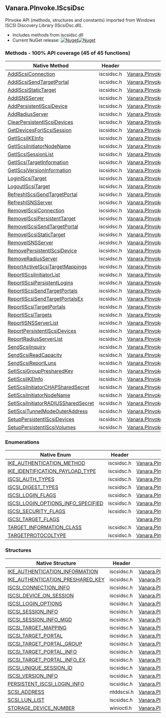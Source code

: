 ## Vanara.PInvoke.IScsiDsc  
PInvoke API (methods, structures and constants) imported from Windows ISCSI Discovery Library (IScsiDsc.dll).

- Includes methods from iscsidsc.dll  
- Current NuGet release: [![Nuget](https://img.shields.io/nuget/v/Vanara.PInvoke.IScsiDsc?logo=nuget&style=flat-square)![Nuget](https://img.shields.io/nuget/dt/Vanara.PInvoke.IScsiDsc?label=%20&style=flat-square)](https://www.nuget.org/packages/Vanara.PInvoke.IScsiDsc)  
### Methods - 100% API coverage (45 of 45 functions)  
Native Method | Header | Managed Method  
--- | --- | ---  
[AddIScsiConnection](https://www.google.com/search?num=5&q=AddIScsiConnectionA+site%3Alearn.microsoft.com) | iscsidsc.h | [Vanara.PInvoke.IScsiDsc.AddIScsiConnection](https://github.com/dahall/Vanara/search?l=C%23&q=AddIScsiConnection)  
[AddIScsiSendTargetPortal](https://www.google.com/search?num=5&q=AddIScsiSendTargetPortalA+site%3Alearn.microsoft.com) | iscsidsc.h | [Vanara.PInvoke.IScsiDsc.AddIScsiSendTargetPortal](https://github.com/dahall/Vanara/search?l=C%23&q=AddIScsiSendTargetPortal)  
[AddIScsiStaticTarget](https://www.google.com/search?num=5&q=AddIScsiStaticTargetA+site%3Alearn.microsoft.com) | iscsidsc.h | [Vanara.PInvoke.IScsiDsc.AddIScsiStaticTarget](https://github.com/dahall/Vanara/search?l=C%23&q=AddIScsiStaticTarget)  
[AddISNSServer](https://www.google.com/search?num=5&q=AddISNSServerA+site%3Alearn.microsoft.com) | iscsidsc.h | [Vanara.PInvoke.IScsiDsc.AddISNSServer](https://github.com/dahall/Vanara/search?l=C%23&q=AddISNSServer)  
[AddPersistentIScsiDevice](https://www.google.com/search?num=5&q=AddPersistentIScsiDeviceA+site%3Alearn.microsoft.com) | iscsidsc.h | [Vanara.PInvoke.IScsiDsc.AddPersistentIScsiDevice](https://github.com/dahall/Vanara/search?l=C%23&q=AddPersistentIScsiDevice)  
[AddRadiusServer](https://www.google.com/search?num=5&q=AddRadiusServerA+site%3Alearn.microsoft.com) | iscsidsc.h | [Vanara.PInvoke.IScsiDsc.AddRadiusServer](https://github.com/dahall/Vanara/search?l=C%23&q=AddRadiusServer)  
[ClearPersistentIScsiDevices](https://www.google.com/search?num=5&q=ClearPersistentIScsiDevices+site%3Alearn.microsoft.com) | iscsidsc.h | [Vanara.PInvoke.IScsiDsc.ClearPersistentIScsiDevices](https://github.com/dahall/Vanara/search?l=C%23&q=ClearPersistentIScsiDevices)  
[GetDevicesForIScsiSession](https://www.google.com/search?num=5&q=GetDevicesForIScsiSessionA+site%3Alearn.microsoft.com) | iscsidsc.h | [Vanara.PInvoke.IScsiDsc.GetDevicesForIScsiSession](https://github.com/dahall/Vanara/search?l=C%23&q=GetDevicesForIScsiSession)  
[GetIScsiIKEInfo](https://www.google.com/search?num=5&q=GetIScsiIKEInfoA+site%3Alearn.microsoft.com) | iscsidsc.h | [Vanara.PInvoke.IScsiDsc.GetIScsiIKEInfo](https://github.com/dahall/Vanara/search?l=C%23&q=GetIScsiIKEInfo)  
[GetIScsiInitiatorNodeName](https://www.google.com/search?num=5&q=GetIScsiInitiatorNodeNameA+site%3Alearn.microsoft.com) | iscsidsc.h | [Vanara.PInvoke.IScsiDsc.GetIScsiInitiatorNodeName](https://github.com/dahall/Vanara/search?l=C%23&q=GetIScsiInitiatorNodeName)  
[GetIScsiSessionList](https://www.google.com/search?num=5&q=GetIScsiSessionListA+site%3Alearn.microsoft.com) | iscsidsc.h | [Vanara.PInvoke.IScsiDsc.GetIScsiSessionList](https://github.com/dahall/Vanara/search?l=C%23&q=GetIScsiSessionList)  
[GetIScsiTargetInformation](https://www.google.com/search?num=5&q=GetIScsiTargetInformationA+site%3Alearn.microsoft.com) | iscsidsc.h | [Vanara.PInvoke.IScsiDsc.GetIScsiTargetInformation](https://github.com/dahall/Vanara/search?l=C%23&q=GetIScsiTargetInformation)  
[GetIScsiVersionInformation](https://www.google.com/search?num=5&q=GetIScsiVersionInformation+site%3Alearn.microsoft.com) | iscsidsc.h | [Vanara.PInvoke.IScsiDsc.GetIScsiVersionInformation](https://github.com/dahall/Vanara/search?l=C%23&q=GetIScsiVersionInformation)  
[LoginIScsiTarget](https://www.google.com/search?num=5&q=LoginIScsiTargetA+site%3Alearn.microsoft.com) | iscsidsc.h | [Vanara.PInvoke.IScsiDsc.LoginIScsiTarget](https://github.com/dahall/Vanara/search?l=C%23&q=LoginIScsiTarget)  
[LogoutIScsiTarget](https://www.google.com/search?num=5&q=LogoutIScsiTarget+site%3Alearn.microsoft.com) | iscsidsc.h | [Vanara.PInvoke.IScsiDsc.LogoutIScsiTarget](https://github.com/dahall/Vanara/search?l=C%23&q=LogoutIScsiTarget)  
[RefreshIScsiSendTargetPortal](https://www.google.com/search?num=5&q=RefreshIScsiSendTargetPortalA+site%3Alearn.microsoft.com) | iscsidsc.h | [Vanara.PInvoke.IScsiDsc.RefreshIScsiSendTargetPortal](https://github.com/dahall/Vanara/search?l=C%23&q=RefreshIScsiSendTargetPortal)  
[RefreshISNSServer](https://www.google.com/search?num=5&q=RefreshISNSServerA+site%3Alearn.microsoft.com) | iscsidsc.h | [Vanara.PInvoke.IScsiDsc.RefreshISNSServer](https://github.com/dahall/Vanara/search?l=C%23&q=RefreshISNSServer)  
[RemoveIScsiConnection](https://www.google.com/search?num=5&q=RemoveIScsiConnection+site%3Alearn.microsoft.com) | iscsidsc.h | [Vanara.PInvoke.IScsiDsc.RemoveIScsiConnection](https://github.com/dahall/Vanara/search?l=C%23&q=RemoveIScsiConnection)  
[RemoveIScsiPersistentTarget](https://www.google.com/search?num=5&q=RemoveIScsiPersistentTargetA+site%3Alearn.microsoft.com) | iscsidsc.h | [Vanara.PInvoke.IScsiDsc.RemoveIScsiPersistentTarget](https://github.com/dahall/Vanara/search?l=C%23&q=RemoveIScsiPersistentTarget)  
[RemoveIScsiSendTargetPortal](https://www.google.com/search?num=5&q=RemoveIScsiSendTargetPortalA+site%3Alearn.microsoft.com) | iscsidsc.h | [Vanara.PInvoke.IScsiDsc.RemoveIScsiSendTargetPortal](https://github.com/dahall/Vanara/search?l=C%23&q=RemoveIScsiSendTargetPortal)  
[RemoveIScsiStaticTarget](https://www.google.com/search?num=5&q=RemoveIScsiStaticTargetA+site%3Alearn.microsoft.com) | iscsidsc.h | [Vanara.PInvoke.IScsiDsc.RemoveIScsiStaticTarget](https://github.com/dahall/Vanara/search?l=C%23&q=RemoveIScsiStaticTarget)  
[RemoveISNSServer](https://www.google.com/search?num=5&q=RemoveISNSServerA+site%3Alearn.microsoft.com) | iscsidsc.h | [Vanara.PInvoke.IScsiDsc.RemoveISNSServer](https://github.com/dahall/Vanara/search?l=C%23&q=RemoveISNSServer)  
[RemovePersistentIScsiDevice](https://www.google.com/search?num=5&q=RemovePersistentIScsiDeviceA+site%3Alearn.microsoft.com) | iscsidsc.h | [Vanara.PInvoke.IScsiDsc.RemovePersistentIScsiDevice](https://github.com/dahall/Vanara/search?l=C%23&q=RemovePersistentIScsiDevice)  
[RemoveRadiusServer](https://www.google.com/search?num=5&q=RemoveRadiusServerA+site%3Alearn.microsoft.com) | iscsidsc.h | [Vanara.PInvoke.IScsiDsc.RemoveRadiusServer](https://github.com/dahall/Vanara/search?l=C%23&q=RemoveRadiusServer)  
[ReportActiveIScsiTargetMappings](https://www.google.com/search?num=5&q=ReportActiveIScsiTargetMappingsA+site%3Alearn.microsoft.com) | iscsidsc.h | [Vanara.PInvoke.IScsiDsc.ReportActiveIScsiTargetMappings](https://github.com/dahall/Vanara/search?l=C%23&q=ReportActiveIScsiTargetMappings)  
[ReportIScsiInitiatorList](https://www.google.com/search?num=5&q=ReportIScsiInitiatorListA+site%3Alearn.microsoft.com) | iscsidsc.h | [Vanara.PInvoke.IScsiDsc.ReportIScsiInitiatorList](https://github.com/dahall/Vanara/search?l=C%23&q=ReportIScsiInitiatorList)  
[ReportIScsiPersistentLogins](https://www.google.com/search?num=5&q=ReportIScsiPersistentLoginsA+site%3Alearn.microsoft.com) | iscsidsc.h | [Vanara.PInvoke.IScsiDsc.ReportIScsiPersistentLogins](https://github.com/dahall/Vanara/search?l=C%23&q=ReportIScsiPersistentLogins)  
[ReportIScsiSendTargetPortals](https://www.google.com/search?num=5&q=ReportIScsiSendTargetPortalsA+site%3Alearn.microsoft.com) | iscsidsc.h | [Vanara.PInvoke.IScsiDsc.ReportIScsiSendTargetPortals](https://github.com/dahall/Vanara/search?l=C%23&q=ReportIScsiSendTargetPortals)  
[ReportIScsiSendTargetPortalsEx](https://www.google.com/search?num=5&q=ReportIScsiSendTargetPortalsExA+site%3Alearn.microsoft.com) | iscsidsc.h | [Vanara.PInvoke.IScsiDsc.ReportIScsiSendTargetPortalsEx](https://github.com/dahall/Vanara/search?l=C%23&q=ReportIScsiSendTargetPortalsEx)  
[ReportIScsiTargetPortals](https://www.google.com/search?num=5&q=ReportIScsiTargetPortalsA+site%3Alearn.microsoft.com) | iscsidsc.h | [Vanara.PInvoke.IScsiDsc.ReportIScsiTargetPortals](https://github.com/dahall/Vanara/search?l=C%23&q=ReportIScsiTargetPortals)  
[ReportIScsiTargets](https://www.google.com/search?num=5&q=ReportIScsiTargetsA+site%3Alearn.microsoft.com) | iscsidsc.h | [Vanara.PInvoke.IScsiDsc.ReportIScsiTargets](https://github.com/dahall/Vanara/search?l=C%23&q=ReportIScsiTargets)  
[ReportISNSServerList](https://www.google.com/search?num=5&q=ReportISNSServerListA+site%3Alearn.microsoft.com) | iscsidsc.h | [Vanara.PInvoke.IScsiDsc.ReportISNSServerList](https://github.com/dahall/Vanara/search?l=C%23&q=ReportISNSServerList)  
[ReportPersistentIScsiDevices](https://www.google.com/search?num=5&q=ReportPersistentIScsiDevicesA+site%3Alearn.microsoft.com) | iscsidsc.h | [Vanara.PInvoke.IScsiDsc.ReportPersistentIScsiDevices](https://github.com/dahall/Vanara/search?l=C%23&q=ReportPersistentIScsiDevices)  
[ReportRadiusServerList](https://www.google.com/search?num=5&q=ReportRadiusServerListA+site%3Alearn.microsoft.com) | iscsidsc.h | [Vanara.PInvoke.IScsiDsc.ReportRadiusServerList](https://github.com/dahall/Vanara/search?l=C%23&q=ReportRadiusServerList)  
[SendScsiInquiry](https://www.google.com/search?num=5&q=SendScsiInquiry+site%3Alearn.microsoft.com) | iscsidsc.h | [Vanara.PInvoke.IScsiDsc.SendScsiInquiry](https://github.com/dahall/Vanara/search?l=C%23&q=SendScsiInquiry)  
[SendScsiReadCapacity](https://www.google.com/search?num=5&q=SendScsiReadCapacity+site%3Alearn.microsoft.com) | iscsidsc.h | [Vanara.PInvoke.IScsiDsc.SendScsiReadCapacity](https://github.com/dahall/Vanara/search?l=C%23&q=SendScsiReadCapacity)  
[SendScsiReportLuns](https://www.google.com/search?num=5&q=SendScsiReportLuns+site%3Alearn.microsoft.com) | iscsidsc.h | [Vanara.PInvoke.IScsiDsc.SendScsiReportLuns](https://github.com/dahall/Vanara/search?l=C%23&q=SendScsiReportLuns)  
[SetIScsiGroupPresharedKey](https://www.google.com/search?num=5&q=SetIScsiGroupPresharedKey+site%3Alearn.microsoft.com) | iscsidsc.h | [Vanara.PInvoke.IScsiDsc.SetIScsiGroupPresharedKey](https://github.com/dahall/Vanara/search?l=C%23&q=SetIScsiGroupPresharedKey)  
[SetIScsiIKEInfo](https://www.google.com/search?num=5&q=SetIScsiIKEInfoA+site%3Alearn.microsoft.com) | iscsidsc.h | [Vanara.PInvoke.IScsiDsc.SetIScsiIKEInfo](https://github.com/dahall/Vanara/search?l=C%23&q=SetIScsiIKEInfo)  
[SetIScsiInitiatorCHAPSharedSecret](https://www.google.com/search?num=5&q=SetIScsiInitiatorCHAPSharedSecret+site%3Alearn.microsoft.com) | iscsidsc.h | [Vanara.PInvoke.IScsiDsc.SetIScsiInitiatorCHAPSharedSecret](https://github.com/dahall/Vanara/search?l=C%23&q=SetIScsiInitiatorCHAPSharedSecret)  
[SetIScsiInitiatorNodeName](https://www.google.com/search?num=5&q=SetIScsiInitiatorNodeNameA+site%3Alearn.microsoft.com) | iscsidsc.h | [Vanara.PInvoke.IScsiDsc.SetIScsiInitiatorNodeName](https://github.com/dahall/Vanara/search?l=C%23&q=SetIScsiInitiatorNodeName)  
[SetIScsiInitiatorRADIUSSharedSecret](https://www.google.com/search?num=5&q=SetIScsiInitiatorRADIUSSharedSecret+site%3Alearn.microsoft.com) | iscsidsc.h | [Vanara.PInvoke.IScsiDsc.SetIScsiInitiatorRADIUSSharedSecret](https://github.com/dahall/Vanara/search?l=C%23&q=SetIScsiInitiatorRADIUSSharedSecret)  
[SetIScsiTunnelModeOuterAddress](https://www.google.com/search?num=5&q=SetIScsiTunnelModeOuterAddressA+site%3Alearn.microsoft.com) | iscsidsc.h | [Vanara.PInvoke.IScsiDsc.SetIScsiTunnelModeOuterAddress](https://github.com/dahall/Vanara/search?l=C%23&q=SetIScsiTunnelModeOuterAddress)  
[SetupPersistentIScsiDevices](https://www.google.com/search?num=5&q=SetupPersistentIScsiDevices+site%3Alearn.microsoft.com) | iscsidsc.h | [Vanara.PInvoke.IScsiDsc.SetupPersistentIScsiDevices](https://github.com/dahall/Vanara/search?l=C%23&q=SetupPersistentIScsiDevices)  
[SetupPersistentIScsiVolumes](https://www.google.com/search?num=5&q=SetupPersistentIScsiVolumes+site%3Alearn.microsoft.com) | iscsidsc.h | [Vanara.PInvoke.IScsiDsc.SetupPersistentIScsiVolumes](https://github.com/dahall/Vanara/search?l=C%23&q=SetupPersistentIScsiVolumes)  
### Enumerations  
Native Enum | Header | Managed Enum  
--- | --- | ---  
[IKE_AUTHENTICATION_METHOD](https://www.google.com/search?num=5&q=IKE_AUTHENTICATION_METHOD+site%3Alearn.microsoft.com) | iscsidsc.h | [Vanara.PInvoke.IScsiDsc.IKE_AUTHENTICATION_METHOD](https://github.com/dahall/Vanara/search?l=C%23&q=IKE_AUTHENTICATION_METHOD)  
[IKE_IDENTIFICATION_PAYLOAD_TYPE](https://www.google.com/search?num=5&q=IKE_IDENTIFICATION_PAYLOAD_TYPE+site%3Alearn.microsoft.com) | iscsidsc.h | [Vanara.PInvoke.IScsiDsc.IKE_IDENTIFICATION_PAYLOAD_TYPE](https://github.com/dahall/Vanara/search?l=C%23&q=IKE_IDENTIFICATION_PAYLOAD_TYPE)  
[ISCSI_AUTH_TYPES](https://www.google.com/search?num=5&q=ISCSI_AUTH_TYPES+site%3Alearn.microsoft.com) | iscsidsc.h | [Vanara.PInvoke.IScsiDsc.ISCSI_AUTH_TYPES](https://github.com/dahall/Vanara/search?l=C%23&q=ISCSI_AUTH_TYPES)  
[ISCSI_DIGEST_TYPES](https://www.google.com/search?num=5&q=ISCSI_DIGEST_TYPES+site%3Alearn.microsoft.com) | iscsidsc.h | [Vanara.PInvoke.IScsiDsc.ISCSI_DIGEST_TYPES](https://github.com/dahall/Vanara/search?l=C%23&q=ISCSI_DIGEST_TYPES)  
[ISCSI_LOGIN_FLAGS](https://www.google.com/search?num=5&q=ISCSI_LOGIN_FLAGS+site%3Alearn.microsoft.com) | iscsidsc.h | [Vanara.PInvoke.IScsiDsc.ISCSI_LOGIN_FLAGS](https://github.com/dahall/Vanara/search?l=C%23&q=ISCSI_LOGIN_FLAGS)  
[ISCSI_LOGIN_OPTIONS_INFO_SPECIFIED](https://www.google.com/search?num=5&q=ISCSI_LOGIN_OPTIONS_INFO_SPECIFIED+site%3Alearn.microsoft.com) | iscsidsc.h | [Vanara.PInvoke.IScsiDsc.ISCSI_LOGIN_OPTIONS_INFO_SPECIFIED](https://github.com/dahall/Vanara/search?l=C%23&q=ISCSI_LOGIN_OPTIONS_INFO_SPECIFIED)  
[ISCSI_SECURITY_FLAGS](https://www.google.com/search?num=5&q=ISCSI_SECURITY_FLAGS+site%3Alearn.microsoft.com) | iscsidsc.h | [Vanara.PInvoke.IScsiDsc.ISCSI_SECURITY_FLAGS](https://github.com/dahall/Vanara/search?l=C%23&q=ISCSI_SECURITY_FLAGS)  
[ISCSI_TARGET_FLAGS](https://www.google.com/search?num=5&q=ISCSI_TARGET_FLAGS+site%3Alearn.microsoft.com) |  | [Vanara.PInvoke.IScsiDsc.ISCSI_TARGET_FLAGS](https://github.com/dahall/Vanara/search?l=C%23&q=ISCSI_TARGET_FLAGS)  
[TARGET_INFORMATION_CLASS](https://www.google.com/search?num=5&q=TARGET_INFORMATION_CLASS+site%3Alearn.microsoft.com) | iscsidsc.h | [Vanara.PInvoke.IScsiDsc.TARGET_INFORMATION_CLASS](https://github.com/dahall/Vanara/search?l=C%23&q=TARGET_INFORMATION_CLASS)  
[TARGETPROTOCOLTYPE](https://www.google.com/search?num=5&q=TARGETPROTOCOLTYPE+site%3Alearn.microsoft.com) | iscsidsc.h | [Vanara.PInvoke.IScsiDsc.TARGETPROTOCOLTYPE](https://github.com/dahall/Vanara/search?l=C%23&q=TARGETPROTOCOLTYPE)  
### Structures  
Native Structure | Header | Managed Structure  
--- | --- | ---  
[IKE_AUTHENTICATION_INFORMATION](https://www.google.com/search?num=5&q=IKE_AUTHENTICATION_INFORMATION+site%3Alearn.microsoft.com) | iscsidsc.h | [Vanara.PInvoke.IScsiDsc.IKE_AUTHENTICATION_INFORMATION](https://github.com/dahall/Vanara/search?l=C%23&q=IKE_AUTHENTICATION_INFORMATION)  
[IKE_AUTHENTICATION_PRESHARED_KEY](https://www.google.com/search?num=5&q=IKE_AUTHENTICATION_PRESHARED_KEY+site%3Alearn.microsoft.com) | iscsidsc.h | [Vanara.PInvoke.IScsiDsc.IKE_AUTHENTICATION_PRESHARED_KEY](https://github.com/dahall/Vanara/search?l=C%23&q=IKE_AUTHENTICATION_PRESHARED_KEY)  
[ISCSI_CONNECTION_INFO](https://www.google.com/search?num=5&q=ISCSI_CONNECTION_INFO+site%3Alearn.microsoft.com) | iscsidsc.h | [Vanara.PInvoke.IScsiDsc.ISCSI_CONNECTION_INFO](https://github.com/dahall/Vanara/search?l=C%23&q=ISCSI_CONNECTION_INFO)  
[ISCSI_DEVICE_ON_SESSION](https://www.google.com/search?num=5&q=ISCSI_DEVICE_ON_SESSION+site%3Alearn.microsoft.com) | iscsidsc.h | [Vanara.PInvoke.IScsiDsc.ISCSI_DEVICE_ON_SESSION](https://github.com/dahall/Vanara/search?l=C%23&q=ISCSI_DEVICE_ON_SESSION)  
[ISCSI_LOGIN_OPTIONS](https://www.google.com/search?num=5&q=ISCSI_LOGIN_OPTIONS+site%3Alearn.microsoft.com) | iscsidsc.h | [Vanara.PInvoke.IScsiDsc.ISCSI_LOGIN_OPTIONS](https://github.com/dahall/Vanara/search?l=C%23&q=ISCSI_LOGIN_OPTIONS)  
[ISCSI_SESSION_INFO](https://www.google.com/search?num=5&q=ISCSI_SESSION_INFO+site%3Alearn.microsoft.com) | iscsidsc.h | [Vanara.PInvoke.IScsiDsc.ISCSI_SESSION_INFO](https://github.com/dahall/Vanara/search?l=C%23&q=ISCSI_SESSION_INFO)  
[ISCSI_SESSION_INFO_MGD](https://www.google.com/search?num=5&q=ISCSI_SESSION_INFO_MGD+site%3Alearn.microsoft.com) | iscsidsc.h | [Vanara.PInvoke.IScsiDsc.ISCSI_SESSION_INFO_MGD](https://github.com/dahall/Vanara/search?l=C%23&q=ISCSI_SESSION_INFO_MGD)  
[ISCSI_TARGET_MAPPING](https://www.google.com/search?num=5&q=ISCSI_TARGET_MAPPING+site%3Alearn.microsoft.com) | iscsidsc.h | [Vanara.PInvoke.IScsiDsc.ISCSI_TARGET_MAPPING](https://github.com/dahall/Vanara/search?l=C%23&q=ISCSI_TARGET_MAPPING)  
[ISCSI_TARGET_PORTAL](https://www.google.com/search?num=5&q=ISCSI_TARGET_PORTAL+site%3Alearn.microsoft.com) | iscsidsc.h | [Vanara.PInvoke.IScsiDsc.ISCSI_TARGET_PORTAL](https://github.com/dahall/Vanara/search?l=C%23&q=ISCSI_TARGET_PORTAL)  
[ISCSI_TARGET_PORTAL_GROUP](https://www.google.com/search?num=5&q=ISCSI_TARGET_PORTAL_GROUP+site%3Alearn.microsoft.com) | iscsidsc.h | [Vanara.PInvoke.IScsiDsc.ISCSI_TARGET_PORTAL_GROUP](https://github.com/dahall/Vanara/search?l=C%23&q=ISCSI_TARGET_PORTAL_GROUP)  
[ISCSI_TARGET_PORTAL_INFO](https://www.google.com/search?num=5&q=ISCSI_TARGET_PORTAL_INFO+site%3Alearn.microsoft.com) | iscsidsc.h | [Vanara.PInvoke.IScsiDsc.ISCSI_TARGET_PORTAL_INFO](https://github.com/dahall/Vanara/search?l=C%23&q=ISCSI_TARGET_PORTAL_INFO)  
[ISCSI_TARGET_PORTAL_INFO_EX](https://www.google.com/search?num=5&q=ISCSI_TARGET_PORTAL_INFO_EX+site%3Alearn.microsoft.com) | iscsidsc.h | [Vanara.PInvoke.IScsiDsc.ISCSI_TARGET_PORTAL_INFO_EX](https://github.com/dahall/Vanara/search?l=C%23&q=ISCSI_TARGET_PORTAL_INFO_EX)  
[ISCSI_UNIQUE_SESSION_ID](https://www.google.com/search?num=5&q=ISCSI_UNIQUE_SESSION_ID+site%3Alearn.microsoft.com) | iscsidsc.h | [Vanara.PInvoke.IScsiDsc.ISCSI_UNIQUE_SESSION_ID](https://github.com/dahall/Vanara/search?l=C%23&q=ISCSI_UNIQUE_SESSION_ID)  
[ISCSI_VERSION_INFO](https://www.google.com/search?num=5&q=ISCSI_VERSION_INFO+site%3Alearn.microsoft.com) | iscsidsc.h | [Vanara.PInvoke.IScsiDsc.ISCSI_VERSION_INFO](https://github.com/dahall/Vanara/search?l=C%23&q=ISCSI_VERSION_INFO)  
[PERSISTENT_ISCSI_LOGIN_INFO](https://www.google.com/search?num=5&q=PERSISTENT_ISCSI_LOGIN_INFO+site%3Alearn.microsoft.com) | iscsidsc.h | [Vanara.PInvoke.IScsiDsc.PERSISTENT_ISCSI_LOGIN_INFO](https://github.com/dahall/Vanara/search?l=C%23&q=PERSISTENT_ISCSI_LOGIN_INFO)  
[SCSI_ADDRESS](https://www.google.com/search?num=5&q=SCSI_ADDRESS+site%3Alearn.microsoft.com) | ntddscsi.h | [Vanara.PInvoke.IScsiDsc.SCSI_ADDRESS](https://github.com/dahall/Vanara/search?l=C%23&q=SCSI_ADDRESS)  
[SCSI_LUN_LIST](https://www.google.com/search?num=5&q=SCSI_LUN_LIST+site%3Alearn.microsoft.com) | iscsidsc.h | [Vanara.PInvoke.IScsiDsc.SCSI_LUN_LIST](https://github.com/dahall/Vanara/search?l=C%23&q=SCSI_LUN_LIST)  
[STORAGE_DEVICE_NUMBER](https://www.google.com/search?num=5&q=STORAGE_DEVICE_NUMBER+site%3Alearn.microsoft.com) | winioctl.h | [Vanara.PInvoke.IScsiDsc.STORAGE_DEVICE_NUMBER](https://github.com/dahall/Vanara/search?l=C%23&q=STORAGE_DEVICE_NUMBER)  
